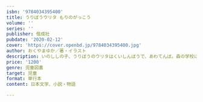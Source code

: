 ```yaml
---
isbn: '9784034395400'
title: うりぼうウリタ もりのがっこう
volume: ''
series: ''
publisher: 偕成社
pubdate: '2020-02-12'
cover: 'https://cover.openbd.jp/9784034395400.jpg'
author: おくやまゆか／著・イラスト
description: いのししの子、うりぼうのウリタはくいしんぼうで、あわてんぼ。森の学校にかよっています。ゆかいでたのしい毎日のおはなし４話。
price: '1200'
genre: 児童図書
target: 児童
format: 単行本
content: 日本文学、小説・物語

---
```

